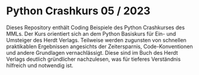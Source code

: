 # Python Crashkurs 05 / 2023
Dieses Repository enthält Coding Beispiele des Python Crashkurses des MMLs.
Der Kurs orientiert sich an dem Python Basiskurs für Ein- und Umsteiger des Herdt Verlags.
Teilweise werden zugunsten von schnellen praktikablen Ergebnissen angesichts der Zeitersparnis, 
Code-Konventionen und andere Grundlagen vernachlässigt. Diese sind im Buch des Herdt Verlags deutlich gründlicher nachzulesen, 
was für tieferes Verständnis hilfreich und notwendig ist.